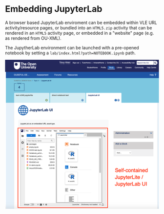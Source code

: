 # Embedding JupyterLab

A browser based JupyterLab enviroment can be embedded within VLE URL activity/resource pages, or bundled into an `HTML5.zip` activity that can be rendered in an `HTML5` activity page, or embedded in a "website" page (e.g. as rendered from OU-XML).

The JupytherLab environment can be launched with a pre-opened notebook by setting a `lab/index.html?path=NOTEBOOK.ipynb` path.

![JupyterLab UI in embedded page](images/example_embedded_jupyterlab.png)